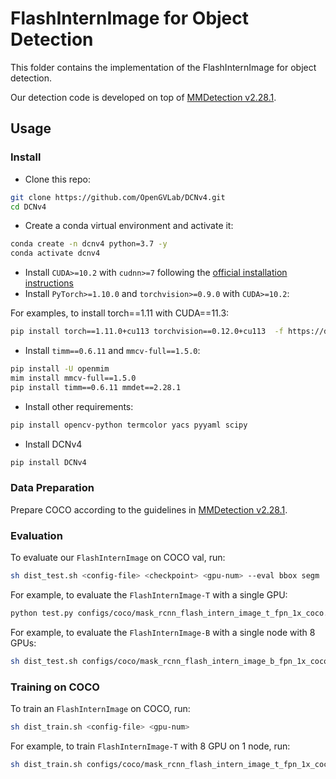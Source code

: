 # FlashInternImage for Object Detection

This folder contains the implementation of the FlashInternImage for object detection. 

Our detection code is developed on top of [MMDetection v2.28.1](https://github.com/open-mmlab/mmdetection/tree/v2.28.1).


## Usage

### Install

- Clone this repo:

```bash
git clone https://github.com/OpenGVLab/DCNv4.git
cd DCNv4
```

- Create a conda virtual environment and activate it:

```bash
conda create -n dcnv4 python=3.7 -y
conda activate dcnv4
```

- Install `CUDA>=10.2` with `cudnn>=7` following
  the [official installation instructions](https://docs.nvidia.com/cuda/cuda-installation-guide-linux/index.html)
- Install `PyTorch>=1.10.0` and `torchvision>=0.9.0` with `CUDA>=10.2`:

For examples, to install torch==1.11 with CUDA==11.3:
```bash
pip install torch==1.11.0+cu113 torchvision==0.12.0+cu113  -f https://download.pytorch.org/whl/torch_stable.html
```

- Install `timm==0.6.11` and `mmcv-full==1.5.0`:

```bash
pip install -U openmim
mim install mmcv-full==1.5.0
pip install timm==0.6.11 mmdet==2.28.1
```

- Install other requirements:

```bash
pip install opencv-python termcolor yacs pyyaml scipy
```

- Install DCNv4
```bash
pip install DCNv4
```


### Data Preparation

Prepare COCO according to the guidelines in [MMDetection v2.28.1](https://github.com/open-mmlab/mmdetection/resolve/master/docs/en/1_exist_data_model.md).


### Evaluation

To evaluate our `FlashInternImage` on COCO val, run:

```bash
sh dist_test.sh <config-file> <checkpoint> <gpu-num> --eval bbox segm
```

For example, to evaluate the `FlashInternImage-T` with a single GPU:

```bash
python test.py configs/coco/mask_rcnn_flash_intern_image_t_fpn_1x_coco.py checkpoint_dir/det/mask_rcnn_flash_internimage_t_fpn_1x_coco.pth --eval bbox segm
```

For example, to evaluate the `FlashInternImage-B` with a single node with 8 GPUs:

```bash
sh dist_test.sh configs/coco/mask_rcnn_flash_intern_image_b_fpn_1x_coco.py checkpoint_dir/det/mask_rcnn_flash_internimage_b_fpn_1x_coco.py 8 --eval bbox segm
```

### Training on COCO

To train an `FlashInternImage` on COCO, run:

```bash
sh dist_train.sh <config-file> <gpu-num>
```

For example, to train `FlashInternImage-T` with 8 GPU on 1 node, run:

```bash
sh dist_train.sh configs/coco/mask_rcnn_flash_intern_image_t_fpn_1x_coco.py 8
```

